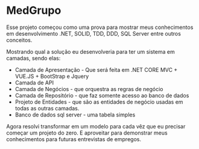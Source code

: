 # MedGrupo

Esse projeto começou como uma prova para mostrar meus conhecimentos em desenvolvimento .NET, SOLID, TDD, DDD, SQL Server entre outros conceitos.

Mostrando qual a solução eu desenvolveria para ter um sistema em camadas, sendo elas:

- Camada de Apresentação - Que será feita em .NET CORE MVC + VUE.JS + BootStrap e Jquery
- Camada de API
- Camada de Negócios - que orquestra as regras de negócio
- Camada de Repositório - que faz somente acesso ao banco de dados
- Projeto de Entidades - que são as entidades de negócio usadas em todas as outras camadas.
- Banco de dados sql server - uma tabela simples

Agora resolvi transformar em um modelo para cada vêz que eu precisar começar um projeto do zero.
E aproveitar para demonstrar meus conhecimentos para futuras entrevistas de empregos.


